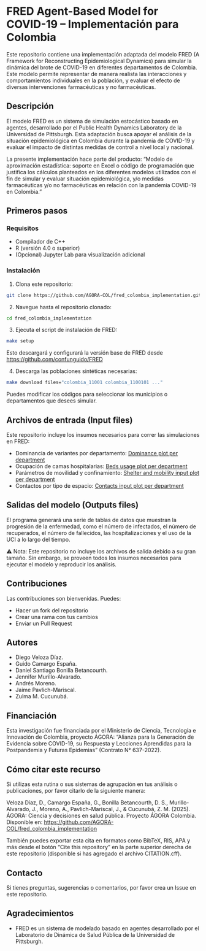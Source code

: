 # FRED Agent-Based Model for COVID-19 – Implementación para Colombia 

Este repositorio contiene una implementación adaptada del modelo FRED (A Framework for Reconstructing Epidemiological Dynamics) para simular la dinámica del brote de COVID-19 en diferentes departamentos de Colombia. Este modelo permite representar de manera realista las interacciones y comportamientos individuales en la población, y evaluar el efecto de diversas intervenciones farmacéuticas y no farmacéuticas.

## Descripción
El modelo FRED es un sistema de simulación estocástico basado en agentes, desarrollado por el Public Health Dynamics Laboratory de la Universidad de Pittsburgh. Esta adaptación busca apoyar el análisis de la situación epidemiológica en Colombia durante la pandemia de COVID-19 y evaluar el impacto de distintas medidas de control a nivel local y nacional.

La presente implementación hace parte del producto:
“Modelo de aproximación estadística: soporte en Excel o código de programación que justifica los cálculos planteados en los diferentes modelos utilizados con el fin de simular y evaluar situación epidemiológica, y/o medidas farmacéuticas y/o no farmacéuticas en relación con la pandemia COVID-19 en Colombia.”

## Primeros pasos
### Requisitos
- Compilador de C++
- R (versión 4.0 o superior)
- (Opcional) Jupyter Lab para visualización adicional

### Instalación

1. Clona este repositorio:

```bash
git clone https://github.com/AGORA-COL/fred_colombia_implementation.git
```

2. Navegue hasta el repositorio clonado:

```bash
cd fred_colombia_implementation
```


3. Ejecuta el script de instalación de FRED:
```bash
make setup
```
Esto descargará y configurará la versión base de FRED desde
https://github.com/confunguido/FRED

4. Descarga las poblaciones sintéticas necesarias:
```bash
make download files="colombia_11001 colombia_1100101 ..."
```
Puedes modificar los códigos para seleccionar los municipios o departamentos que desees simular.

## Archivos de entrada (Input files)
Este repositorio incluye los insumos necesarios para correr las simulaciones en FRED:

- Dominancia de variantes por departamento: [Dominance plot per department](https://dvelozad.github.io/fred_widgets/dominance_widget.html)
- Ocupación de camas hospitalarias: [Beds usage plot per department](https://dvelozad.github.io/fred_widgets/bed_utilization_plot.html)
- Parámetros de movilidad y confinamiento: [Shelter and mobility input plot per department](https://dvelozad.github.io/fred_widgets/mobility_shelter_trends.html)
- Contactos por tipo de espacio: [Contacts input plot per department](https://dvelozad.github.io/fred_widgets/mobility_contacts_trends.html)


## Salidas del modelo (Outputs files)
El programa generará una serie de tablas de datos que muestran la progresión de la enfermedad, como el número de infectados, el número de recuperados, el número de fallecidos, las hospitalizaciones y el uso de la UCI a lo largo del tiempo.

⚠️ Nota: Este repositorio no incluye los archivos de salida debido a su gran tamaño. Sin embargo, se proveen todos los insumos necesarios para ejecutar el modelo y reproducir los análisis.

## Contribuciones
Las contribuciones son bienvenidas. Puedes:

- Hacer un fork del repositorio
- Crear una rama con tus cambios
- Enviar un Pull Request

## Autores
- Diego Veloza Díaz.
- Guido Camargo España.
- Daniel Santiago Bonilla Betancourth.
- Jennifer Murillo-Alvarado.
- Andrés Moreno.
- Jaime Pavlich-Mariscal.
- Zulma M. Cucunubá.


## Financiación
Esta investigación fue financiada por el Ministerio de Ciencia, Tecnología e Innovación de Colombia, proyecto ÁGORA: “Alianza para la Generación de Evidencia sobre COVID-19, su Respuesta y Lecciones Aprendidas para la Postpandemia y Futuras Epidemias” (Contrato N° 637-2022).

## Cómo citar este recurso
Si utilizas esta rutina o sus sistemas de agrupación en tus análisis o publicaciones, por favor citarlo de la siguiente manera:

Veloza Díaz, D., Camargo España, G., Bonilla Betancourth, D. S., Murillo-Alvarado, J., Moreno, A., Pavlich-Mariscal, J., & Cucunubá, Z. M. (2025). ÁGORA: Ciencia y decisiones en salud pública. Proyecto ÁGORA Colombia.
Disponible en: https://github.com/AGORA-COL/fred_colombia_implementation

También puedes exportar esta cita en formatos como BibTeX, RIS, APA y más desde el botón “Cite this repository” en la parte superior derecha de este repositorio (disponible si has agregado el archivo CITATION.cff).

## Contacto
Si tienes preguntas, sugerencias o comentarios, por favor crea un Issue en este repositorio.

## Agradecimientos
* FRED es un sistema de modelado basado en agentes desarrollado por el Laboratorio de Dinámica de Salud Pública de la Universidad de Pittsburgh.

  
